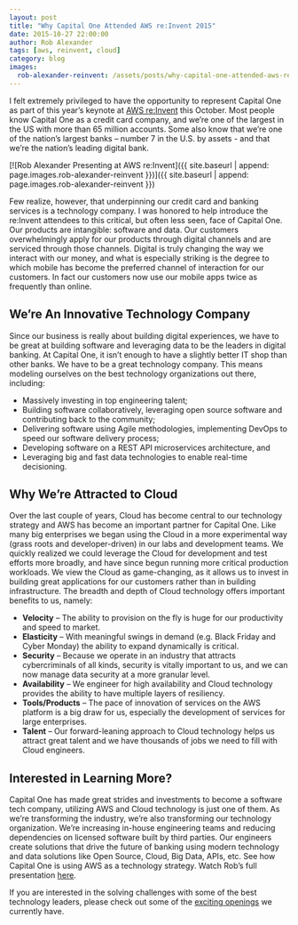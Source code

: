 ```yaml
---
layout: post
title: "Why Capital One Attended AWS re:Invent 2015"
date: 2015-10-27 22:00:00
author: Rob Alexander
tags: [aws, reinvent, cloud]
category: blog
images:
  rob-alexander-reinvent: /assets/posts/why-capital-one-attended-aws-re-Invent-2015/rob-re-invent-presentation.png
---
```

I felt extremely privileged to have the opportunity to represent Capital One as part of this year’s keynote at [AWS re:Invent](https://reinvent.awsevents.com/) this October. Most people know Capital One as a credit card company, and we’re one of the largest in the US with more than 65 million accounts. Some also know that we’re one of the nation’s largest banks – number 7 in the U.S. by assets - and that we’re the nation’s leading digital bank.

<!--more-->

[![Rob Alexander Presenting at AWS re:Invent]({{ site.baseurl | append: page.images.rob-alexander-reinvent }})]({{ site.baseurl | append: page.images.rob-alexander-reinvent }})

Few realize, however, that underpinning our credit card and banking services is a technology company. I was honored to help introduce the re:Invent attendees to this critical, but often less seen, face of Capital One. Our products are intangible: software and data. Our customers overwhelmingly apply for our products through digital channels and are serviced through those channels. Digital is truly changing the way we interact with our money, and what is especially striking is the degree to which mobile has become the preferred channel of interaction for our customers. In fact our customers now use our mobile apps twice as frequently than online.


## We’re An Innovative Technology Company
Since our business is really about building digital experiences, we have to be great at building software and leveraging data to be the leaders in digital banking. At Capital One, it isn’t enough to have a slightly better IT shop than other banks. We have to be a great technology company. This means modeling ourselves on the best technology organizations out there, including:

* Massively investing in top engineering talent;
* Building software collaboratively, leveraging open source software and contributing back to the community;
* Delivering software using Agile methodologies, implementing DevOps to speed our software delivery process;
* Developing software on a REST API microservices architecture, and 
* Leveraging big and fast data technologies to enable real-time decisioning.

## Why We’re Attracted to Cloud
Over the last couple of years, Cloud has become central to our technology strategy and AWS has become an important partner for Capital One. Like many big enterprises we began using the Cloud in a more experimental way (grass roots and developer-driven) in our labs and development teams. We quickly realized we could leverage the Cloud for development and test efforts more broadly, and have since begun running more critical production workloads. We view the Cloud as game-changing, as it allows us to invest in building great applications for our customers rather than in building infrastructure. The breadth and depth of Cloud technology offers important benefits to us, namely:

* **Velocity** – The ability to provision on the fly is huge for our productivity and speed to market. 
* **Elasticity** – With meaningful swings in demand (e.g. Black Friday and Cyber Monday) the ability to expand dynamically is critical. 
* **Security** – Because we operate in an industry that attracts cybercriminals of all kinds, security is vitally important to us, and we can now manage data security at a more granular level.
* **Availability** – We engineer for high availability and Cloud technology provides the ability to have multiple layers of resiliency.
* **Tools/Products** – The pace of innovation of services on the AWS platform is a big draw for us, especially the development of services for large enterprises.
* **Talent** – Our forward-leaning approach to Cloud technology helps us attract great talent and we have thousands of jobs we need to fill with Cloud engineers.

## Interested in Learning More?
Capital One has made great strides and investments to become a software tech company, utilizing AWS and Cloud technology is just one of them.  As we’re transforming the industry, we’re also transforming our technology organization. We’re increasing in-house engineering teams and reducing dependencies on licensed software built by third parties. Our engineers create solutions that drive the future of banking using modern technology and data solutions like Open Source, Cloud, Big Data, APIs, etc. See how Capital One is using AWS as a technology strategy. Watch Rob’s full presentation [here](https://youtu.be/D5-ifl7KJ00?t=1089). 

If you are interested in the solving challenges with some of the best technology leaders, please check out some of the [exciting openings]( https://www.linkedin.com/company/capital-one/careers) we currently have.

